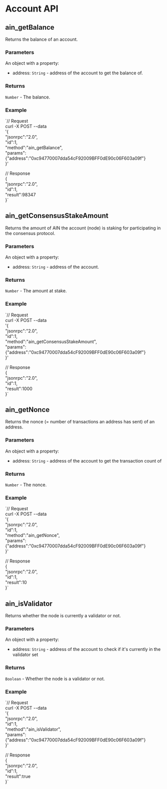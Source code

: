 # Account API

## ain\_getBalance

Returns the balance of an account.

### **Parameters**

An object with a property:

* address: `String` - address of the account to get the balance of.

### Returns

`Number` - The balance.

### **Example**

`// Request  
curl -X POST --data  
'{  
  "jsonrpc":"2.0",  
  "id":1,   
  "method":"ain_getBalance",  
  "params":{"address":"0xc94770007dda54cF92009BFF0dE90c06F603a09f"}  
}'  
  
// Response  
{   
  "jsonrpc":"2.0",   
  "id":1,  
  "result":98347  
}`

## ain\_getConsensusStakeAmount

Returns the amount of AIN the account \(node\) is staking for participating in the consensus protocol.

### **Parameters**

An object with a property:

* address: `String` - address of the account.

### Returns

`Number` - The amount at stake.

### **Example**

`// Request  
curl -X POST --data  
'{  
  "jsonrpc":"2.0",  
  "id":1,   
  "method":"ain_getConsensusStakeAmount",  
  "params":{"address":"0xc94770007dda54cF92009BFF0dE90c06F603a09f"}  
}'  
  
// Response  
{   
  "jsonrpc":"2.0",   
  "id":1,  
  "result":1000  
}`

## ain\_getNonce

Returns the nonce \(= number of transactions an address has sent\) of an address.

### **Parameters**

An object with a property:

* address: `String` - address of the account to get the transaction count of

### Returns

`Number` - The nonce.

### **Example**

`// Request  
curl -X POST --data  
'{  
  "jsonrpc":"2.0",  
  "id":1,   
  "method":"ain_getNonce",  
  "params":{"address":"0xc94770007dda54cF92009BFF0dE90c06F603a09f"}  
}'  
  
// Response  
{   
  "jsonrpc":"2.0",   
  "id":1,  
  "result":10  
}`

## ain\_isValidator

Returns whether the node is currently a validator or not.

### **Parameters**

An object with a property:

* address: `String` - address of the account to check if it's currently in the validator set

### Returns

`Boolean` - Whether the node is a validator or not.

### **Example**

`// Request  
curl -X POST --data  
'{  
  "jsonrpc":"2.0",  
  "id":1,   
  "method":"ain_isValidator",  
  "params":{"address":"0xc94770007dda54cF92009BFF0dE90c06F603a09f"}  
}'  
  
// Response  
{   
  "jsonrpc":"2.0",   
  "id":1,  
  "result":true  
}`

